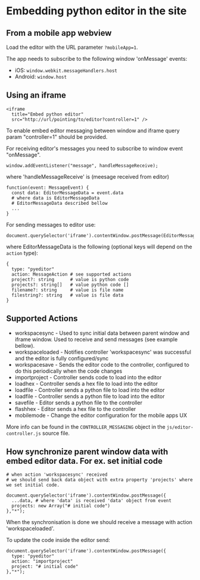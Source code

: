 # Embedding python editor in the site

## From a mobile app webview

Load the editor with the URL parameter `?mobileApp=1`.

The app needs to subscribe to the following window 'onMessage' events:
- iOS: `window.webkit.messageHandlers.host`
- Android: `window.host`

## Using an iframe

```
<iframe
  title="Embed python editor"
  src="http://url/pointing/to/editor?controller=1" />
```

To enable embed editor messaging between window and iframe query param
"controller=1" should be provided.

For receiving editor's messages you need to subscribe to window event
"onMessage".

```
window.addEventListener("message", handleMessageReceive);
```

where 'handleMessageReceive' is (meesage received from editor)
```
function(event: MessageEvent) {
  const data: EditorMessageData = event.data
  # where data is EditorMessageData
  # EditorMessageData described bellow
  ...
}
```

For sending messages to editor use:

```
document.querySelector('iframe').contentWindow.postMessage(EditorMessageData,"*");
```

where EditorMessageData is the following (optional keys will depend on the
`action` type):

```
{
  type: "pyeditor"
  action: MessageAction # see supported actions
  project?: string      # value is python code
  projects?: string[]   # value python code []
  filename?: string     # value is file name
  filestring?: string   # value is file data
}
```


## Supported Actions

- workspacesync - Used to sync initial data between parent window and iframe
  window. Used to receive and send messages (see example bellow).
- workspaceloaded - Notifies controller 'workspacesync' was successful and the
  editor is fully configured/sync
- workspacesave - Sends the editor code to the controller, configured to do this
  periodically when the code changes
- importproject - Controller sends code to load into the editor
- loadhex - Controller sends a hex file to load into the editor
- loadfile - Controller sends a python file to load into the editor
- loadfile - Controller sends a python file to load into the editor
- savefile - Editor sends a python file to the controller
- flashhex - Editor sends a hex file to the controller
- mobilemode - Change the editor configuration for the mobile apps UX

More info can be found in the `CONTROLLER_MESSAGING` object in the
`js/editor-controller.js` source file.


## How synchronize parent window data with embed editor data. For ex. set initial code

```
# when action 'workspacesync' received
# we should send back data object with extra property 'projects' where we set initial code.

document.querySelector('iframe').contentWindow.postMessage({
  ...data, # where 'data' is received 'data' object from event
  projects: new Array("# initial code")
},"*");
```

When the synchronisation is done we should receive a message with action 'workspaceloaded'.

To update the code inside the editor send:

```
document.querySelector('iframe').contentWindow.postMessage({ 
  type: "pyeditor"
  action: "importproject"
  project: "# initial code"
},"*");
```
